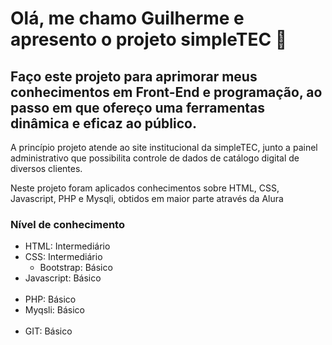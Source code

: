 <h1>Olá, me chamo Guilherme e apresento o projeto simpleTEC 🔹</h1>
<h2>Faço este projeto para aprimorar meus conhecimentos em Front-End e programação, ao passo em que ofereço uma ferramentas dinâmica e eficaz ao público.</h2>

<p>A princípio projeto atende ao site institucional da simpleTEC, junto a painel administrativo que possibilita controle de dados de catálogo digital de diversos clientes.<p>

<p>Neste projeto foram aplicados conhecimentos sobre HTML, CSS, Javascript, PHP e Mysqli, obtidos em maior parte através da Alura</p>

<h3>Nível de conhecimento</h3>
<ul>
  <li>HTML: Intermediário</li>
  <li>
    CSS: Intermediário
    <ul>
      <li>Bootstrap: Básico</li>
    </ul>
  </li>
  <li>Javascript: Básico</li>
  <br>
  <li>PHP: Básico</li>
  <li>Myqsli: Básico</li>
  <br>
  <li>GIT: Básico</li>
</ul>
